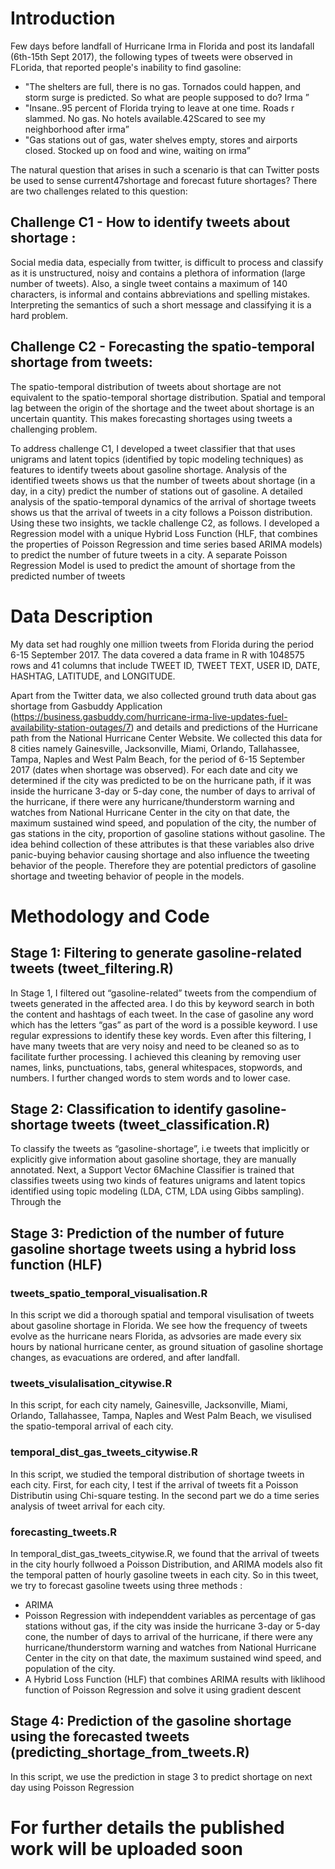 # Introduction
Few days before landfall of Hurricane Irma in Florida and post its landafall (6th-15th Sept 2017), the following types of tweets were observed in FLorida, that reported people's inability to find gasoline:
* "The shelters are full, there is no gas. Tornados could happen, and storm surge is predicted. So what are people supposed to do? Irma ”
* "Insane..95 percent of Florida trying to leave at one time. Roads r slammed. No gas. No hotels available.42Scared to see my neighborhood after irma”
* "Gas  stations  out  of  gas,  water  shelves  empty,  stores  and  airports  closed.  Stocked  up  on  food  and  wine, waiting on irma”

The natural question that arises in such a scenario is that can Twitter posts be used to sense current47shortage and forecast future shortages? There are two challenges related to this question:

##  Challenge C1 - How to identify tweets about shortage :
Social media data, especially from twitter,  is  difficult  to  process  and  classify  as  it  is  unstructured,  noisy  and  contains  a plethora  of information (large number of tweets). Also, a single tweet contains a maximum of 140 characters, is informal and contains abbreviations and spelling mistakes. Interpreting the semantics of such a short message and classifying it is a hard problem.

##  Challenge C2 - Forecasting the spatio-temporal shortage from tweets:
The spatio-temporal distribution of tweets about shortage are not equivalent to the spatio-temporal shortage distribution. Spatial and temporal  lag  between  the  origin  of  the  shortage  and  the  tweet  about  shortage  is  an uncertain quantity. This makes forecasting shortages using tweets a challenging problem.

To address challenge C1, I developed a tweet classifier that that uses unigrams and latent topics (identified by topic modeling techniques) as features to identify tweets about gasoline shortage. Analysis of the identified tweets shows us that the number of tweets about shortage (in a day, in a city) predict the number of stations out of gasoline. A detailed analysis of the spatio-temporal dynamics of the arrival of shortage tweets shows us that the arrival of tweets in a city follows a Poisson distribution. Using these two insights, we tackle challenge C2, as follows. I developed a Regression model with a unique Hybrid Loss Function (HLF, that combines the properties of Poisson Regression and time series based ARIMA models) to predict the number of future tweets in a city. A separate Poisson Regression Model is used to predict the amount of shortage from the predicted number of tweets

# Data Description

My data set had roughly one million tweets from Florida during the period 6-15 September 2017. The data covered a data frame in R with 1048575 rows and 41 columns that include TWEET ID, TWEET TEXT, USER ID, DATE, HASHTAG, LATITUDE, and LONGITUDE.

Apart from the Twitter data, we also collected ground truth data about gas shortage from Gasbuddy Application (https://business.gasbuddy.com/hurricane-irma-live-updates-fuel-availability-station-outages/7) and details and predictions of the Hurricane path from the National Hurricane Center Website. We collected this data for 8 cities namely Gainesville, Jacksonville, Miami, Orlando, Tallahassee, Tampa, Naples and West Palm Beach, for the period of 6-15 September 2017 (dates when shortage  was  observed).  For  each  date  and  city  we  determined  if  the  city  was  predicted  to  be  on  the hurricane path, if it was inside the hurricane 3-day or 5-day cone, the number of days to arrival of the hurricane, if there were any hurricane/thunderstorm warning and watches from National Hurricane Center in the city on that date, the maximum sustained wind speed, and population of the city, the number of gas stations in the city, proportion of gasoline stations without gasoline. The idea behind collection of  these  attributes  is  that  these  variables  also  drive  panic-buying  behavior  causing  shortage  and  also influence the tweeting behavior of the people. Therefore they are potential predictors of gasoline shortage and tweeting behavior of people in the models.


# Methodology and Code

## Stage 1: Filtering to generate gasoline-related tweets (tweet_filtering.R)

In  Stage  1, I filtered  out  “gasoline-related”  tweets  from  the  compendium  of  tweets  generated  in  the affected area. I do this by keyword search in both the content and hashtags of each tweet. In the case of gasoline any word which has the letters “gas” as part of the word is a possible keyword. I use regular expressions to identify these key words. Even after this filtering, I have many tweets that are very noisy and need to be cleaned so as to facilitate further processing. I achieved this cleaning by removing user names, links, punctuations, tabs, general whitespaces, stopwords, and numbers. I further changed words to stem words and to lower case.

## Stage 2: Classification to identify gasoline-shortage tweets (tweet_classification.R)

To classify  the  tweets  as  “gasoline-shortage”, i.e tweets that implicitly or explicitly give information about gasoline shortage,   they  are  manually  annotated.  Next,  a  Support  Vector 6Machine Classifier is trained that classifies tweets using two kinds of features  unigrams and latent topics identified using topic modeling (LDA, CTM, LDA using Gibbs sampling). Through the 


## Stage 3: Prediction of the number of future gasoline shortage tweets using a hybrid loss function (HLF) 

### tweets_spatio_temporal_visualisation.R

In this script we did a thorough spatial and temporal visulisation of tweets about gasoline shortage in Florida. We see how the frequency of tweets evolve as the hurricane nears Florida, as advsories are made every six hours by national hurricane center, as ground situation of gasoline shortage changes, as evacuations are ordered, and after landfall.

### tweets_visulalisation_citywise.R

In this script, for each city namely, Gainesville, Jacksonville, Miami, Orlando, Tallahassee, Tampa, Naples and West Palm Beach, we visulised the spatio-temporal arrival of each city.

### temporal_dist_gas_tweets_citywise.R

In this script, we studied the temporal distribution of shortage tweets in each city. First, for each city, I test if the arrival of tweets fit a Poisson Distributin using Chi-square testing. In the second part we do a time series analysis of tweet arrival for each city.

### forecasting_tweets.R

In temporal_dist_gas_tweets_citywise.R, we found that the arrival of tweets in the city hourly follwoed a Poisson Distribution, and ARIMA models also fit the temporal patten of hourly gasoline tweets in each city. So in this tweet, we try to forecast gasoline tweets using three methods :
* ARIMA 
* Poisson Regression with independdent variables as percentage of gas stations without gas, if the city was inside the hurricane 3-day or 5-day cone, the number of days to arrival of the hurricane, if there were any hurricane/thunderstorm warning and watches from National Hurricane Center in the city on that date, the maximum sustained wind speed, and population of the city.
* A Hybrid Loss Function (HLF) that combines ARIMA results with liklihood function of Poisson Regression and solve it using gradient descent


## Stage 4: Prediction of the gasoline shortage using the forecasted tweets (predicting_shortage_from_tweets.R)

In this script, we use the prediction in stage 3 to predict shortage on next day using Poisson Regression


# For further details the published work will be uploaded soon




